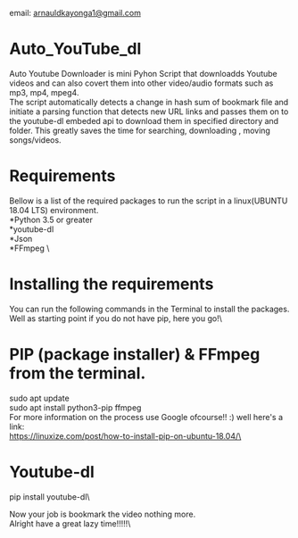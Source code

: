 email: arnauldkayonga1@gmail.com
# Auto_YouTube_dl
Auto Youtube Downloader is mini Pyhon Script that downloadds Youtube videos and can also covert them into other video/audio formats such as mp3, mp4, mpeg4.\
The script automatically detects a change in hash sum of bookmark file and initiate a parsing function that detects new URL links and passes them on to the youtube-dl embeded api to download them in specified directory and folder.
This greatly saves the time for searching, downloading , moving songs/videos.

# Requirements
Bellow is a list of the required packages to run the script in a linux(UBUNTU 18.04 LTS) environment. \
*Python 3.5 or greater\
*youtube-dl\
*Json\
*FFmpeg \
# Installing the requirements
You can run the following commands in the Terminal to install the packages.\
Well as starting point if you do not have pip, here you go!\
# PIP (package installer) & FFmpeg from the terminal.
sudo apt update\
sudo apt install python3-pip ffmpeg\
For more information on the process use Google ofcourse!! :) well here's a link:\
https://linuxize.com/post/how-to-install-pip-on-ubuntu-18.04/\
# Youtube-dl
pip install youtube-dl\


Now your job is bookmark the video nothing more.\
Alright have a great lazy time!!!!!\
